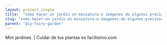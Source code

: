 ```yaml
---
layout: project_single
title:  "Cómo hacer un jardín en miniatura e imágenes de algunos preciosos"
slug: "como-hacer-un-jardin-en-miniatura-e-imagenes-de-algunos-preciosos"
parent: "diy-fairy-garden"
---
```

Mini jardines. | Cuidar de tus plantas es facilisimo.com